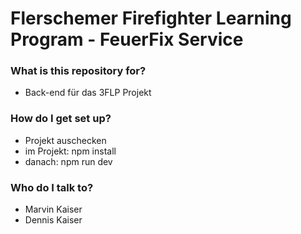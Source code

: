 # Flerschemer Firefighter Learning Program - FeuerFix Service #

### What is this repository for? ###

* Back-end für das 3FLP Projekt

### How do I get set up? ###

* Projekt auschecken
* im Projekt: npm install
* danach: npm run dev

### Who do I talk to? ###

* Marvin Kaiser
* Dennis Kaiser
